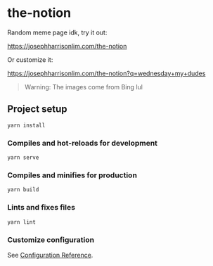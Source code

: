 # the-notion

Random meme page idk, try it out:

https://josephharrisonlim.com/the-notion

Or customize it:

https://josephharrisonlim.com/the-notion?q=wednesday+my+dudes

> Warning: The images come from Bing lul

## Project setup
```
yarn install
```

### Compiles and hot-reloads for development
```
yarn serve
```

### Compiles and minifies for production
```
yarn build
```

### Lints and fixes files
```
yarn lint
```

### Customize configuration
See [Configuration Reference](https://cli.vuejs.org/config/).

